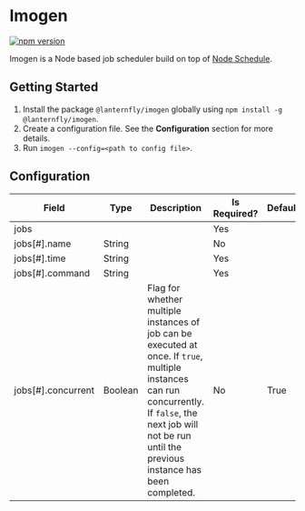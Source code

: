# Imogen

[![npm version](https://img.shields.io/npm/v/@lanternfly/imogen.svg?style=flat)](https://www.npmjs.com/package/@lanternfly/imogen)

Imogen is a Node based job scheduler build on top of [Node Schedule](https://www.npmjs.com/package/node-schedule).

## Getting Started

1. Install the package `@lanternfly/imogen` globally using `npm install -g @lanternfly/imogen`.
2. Create a configuration file. See the **Configuration** section for more details.
3. Run `imogen --config=<path to config file>`.

## Configuration

| Field              | Type    | Description                                                                                                                                                                                                      | Is Required? | Default |
|--------------------|---------|------------------------------------------------------------------------------------------------------------------------------------------------------------------------------------------------------------------|--------------|---------|
| jobs               |         |                                                                                                                                                                                                                  | Yes          |         |
| jobs[#].name       | String  |                                                                                                                                                                                                                  | No           |         |
| jobs[#].time       | String  |                                                                                                                                                                                                                  | Yes          |         |
| jobs[#].command    | String  |                                                                                                                                                                                                                  | Yes          |         |
| jobs[#].concurrent | Boolean | Flag for whether multiple instances of job can be executed at once. If `true`, multiple instances can run concurrently. If `false`, the next job will not be run until the previous instance has been completed. | No           | True    |